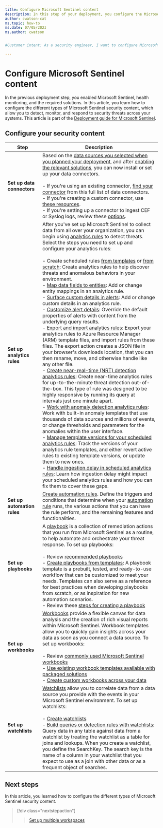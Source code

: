 ```yaml
---
title: Configure Microsoft Sentinel content
description: In this step of your deployment, you configure the Microsoft Sentinel security content, like your data connectors, analytics rules, automation rules, and more.
author: cwatson-cat
ms.topic: how-to
ms.date: 07/05/2023
ms.author: cwatson


#Customer intent: As a security engineer, I want to configure Microsoft Sentinel security content so that analysts can detect, monitor, and respond to security threats effectively.

---
```


# Configure Microsoft Sentinel content

In the previous deployment step, you enabled Microsoft Sentinel, health monitoring, and the required solutions. In this article, you learn how to configure the different types of Microsoft Sentinel security content, which allow you to detect, monitor, and respond to security threats across your systems. This article is part of the [Deployment guide for Microsoft Sentinel](deploy-overview.md).

## Configure your security content

| Step | Description |
| ---- | ----------- |
| **Set up data connectors** | Based on the [data sources you selected when you planned your deployment](prioritize-data-connectors.md), and after [enabling the relevant solutions](enable-sentinel-features-content.md), you can now install or set up your data connectors.<br><br>- If you're using an existing connector, [find your connector](data-connectors-reference.md) from this full list of data connectors.<br>- If you're creating a custom connector, use [these resources](create-custom-connector.md).<br>- If you're setting up a connector to ingest CEF or Syslog logs, review these [options](connect-cef-syslog-options.md). |
| **Set up analytics rules** | After you've set up Microsoft Sentinel to collect data from all over your organization, you can begin using [analytics rules](threat-detection.md) to detect threats. Select the steps you need to set up and configure your analytics rules:<br><br>- Create scheduled rules [from templates](create-analytics-rule-from-template.md) or [from scratch](create-analytics-rules.md): Create analytics rules to help discover threats and anomalous behaviors in your environment.<br>- [Map data fields to entities](map-data-fields-to-entities.md): Add or change entity mappings in an analytics rule.<br>- [Surface custom details in alerts](surface-custom-details-in-alerts.md): Add or change custom details in an analytics rule.<br>- [Customize alert details](customize-alert-details.md): Override the default properties of alerts with content from the underlying query results.<br>- [Export and import analytics rules](import-export-analytics-rules.md): Export your analytics rules to Azure Resource Manager (ARM) template files, and import rules from these files. The export action creates a JSON file in your browser's downloads location, that you can then rename, move, and otherwise handle like any other file.<br>- [Create near-real-time (NRT) detection analytics rules](create-nrt-rules.md): Create near-time analytics rules for up-to-the-minute threat detection out-of-the-box. This type of rule was designed to be highly responsive by running its query at intervals just one minute apart.<br>- [Work with anomaly detection analytics rules](work-with-anomaly-rules.md): Work with built-in anomaly templates that use thousands of data sources and millions of events, or change thresholds and parameters for the anomalies within the user interface.<br>- [Manage template versions for your scheduled analytics rules](manage-analytics-rule-templates.md): Track the versions of your analytics rule templates, and either revert active rules to existing template versions, or update them to new ones.<br>- [Handle ingestion delay in scheduled analytics rules](ingestion-delay.md): Learn how ingestion delay might impact your scheduled analytics rules and how you can fix them to cover these gaps.          |
| **Set up automation rules** | [Create automation rules](create-manage-use-automation-rules.md). Define the triggers and conditions that determine when your [automation rule](automate-incident-handling-with-automation-rules.md) runs, the various actions that you can have the rule perform, and the remaining features and functionalities.    |
| **Set up playbooks** | A [playbook](automate-responses-with-playbooks.md) is a collection of remediation actions that you run from Microsoft Sentinel as a routine, to help automate and orchestrate your threat response. To set up playbooks:<br><br>- Review [recommended playbooks](automate-responses-with-playbooks.md#recommended-playbooks)<br>- [Create playbooks from templates](use-playbook-templates.md): A playbook template is a prebuilt, tested, and ready-to-use workflow that can be customized to meet your needs. Templates can also serve as a reference for best practices when developing playbooks from scratch, or as inspiration for new automation scenarios.<br>- Review these [steps for creating a playbook](automate-responses-with-playbooks.md#steps-for-creating-a-playbook) |
| **Set up workbooks** | [Workbooks](monitor-your-data.md) provide a flexible canvas for data analysis and the creation of rich visual reports within Microsoft Sentinel. Workbook templates allow you to quickly gain insights across your data as soon as you connect a data source. To set up workbooks:<br><br>- Review [commonly used Microsoft Sentinel workbooks](top-workbooks.md)<br>- [Use existing workbook templates available with packaged solutions](monitor-your-data.md)<br>- [Create custom workbooks across your data](monitor-your-data.md#create-new-workbook) |
| **Set up watchlists** | [Watchlists](watchlists.md) allow you to correlate data from a data source you provide with the events in your Microsoft Sentinel environment. To set up watchlists:<br><br>- [Create watchlists](watchlists-create.md)<br>- [Build queries or detection rules with watchlists](watchlists-queries.md): Query data in any table against data from a watchlist by treating the watchlist as a table for joins and lookups. When you create a watchlist, you define the SearchKey. The search key is the name of a column in your watchlist that you expect to use as a join with other data or as a frequent object of searches. |

## Next steps

In this article, you learned how to configure the different types of Microsoft Sentinel security content.

> [!div class="nextstepaction"]
>>[Set up multiple workspaces](use-multiple-workspaces.md)
